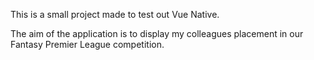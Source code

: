 This is a small project made to test out Vue Native. 

The aim of the application is to display my colleagues placement in our Fantasy Premier League competition. 